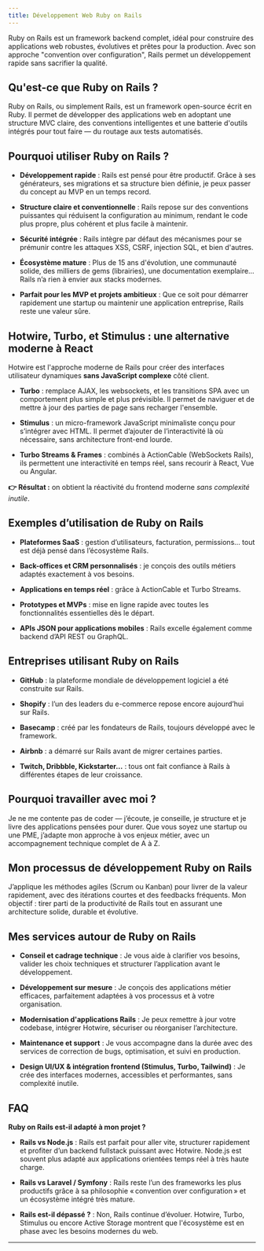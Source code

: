 ```yaml
---
title: Développement Web Ruby on Rails
---
```


Ruby on Rails est un framework backend complet, idéal pour construire des applications web robustes, évolutives et prêtes pour la production. Avec son approche "convention over configuration", Rails permet un développement rapide sans sacrifier la qualité.

## Qu'est-ce que Ruby on Rails ?

Ruby on Rails, ou simplement Rails, est un framework open-source écrit en Ruby. Il permet de développer des applications web en adoptant une structure MVC claire, des conventions intelligentes et une batterie d'outils intégrés pour tout faire — du routage aux tests automatisés.

## Pourquoi utiliser Ruby on Rails ?

- **Développement rapide** : Rails est pensé pour être productif. Grâce à ses générateurs, ses migrations et sa structure bien définie, je peux passer du concept au MVP en un temps record.

- **Structure claire et conventionnelle** : Rails repose sur des conventions puissantes qui réduisent la configuration au minimum, rendant le code plus propre, plus cohérent et plus facile à maintenir.

- **Sécurité intégrée** : Rails intègre par défaut des mécanismes pour se prémunir contre les attaques XSS, CSRF, injection SQL, et bien d'autres.

- **Écosystème mature** : Plus de 15 ans d'évolution, une communauté solide, des milliers de gems (librairies), une documentation exemplaire… Rails n’a rien à envier aux stacks modernes.

- **Parfait pour les MVP et projets ambitieux** : Que ce soit pour démarrer rapidement une startup ou maintenir une application entreprise, Rails reste une valeur sûre.

## Hotwire, Turbo, et Stimulus : une alternative moderne à React

Hotwire est l'approche moderne de Rails pour créer des interfaces utilisateur dynamiques **sans JavaScript complexe** côté client.

- **Turbo** : remplace AJAX, les websockets, et les transitions SPA avec un comportement plus simple et plus prévisible. Il permet de naviguer et de mettre à jour des parties de page sans recharger l'ensemble.

- **Stimulus** : un micro-framework JavaScript minimaliste conçu pour s’intégrer avec HTML. Il permet d’ajouter de l’interactivité là où nécessaire, sans architecture front-end lourde.

- **Turbo Streams & Frames** : combinés à ActionCable (WebSockets Rails), ils permettent une interactivité en temps réel, sans recourir à React, Vue ou Angular.

**👉 Résultat :** on obtient la réactivité du frontend moderne _sans complexité inutile_.

## Exemples d’utilisation de Ruby on Rails

- **Plateformes SaaS** : gestion d’utilisateurs, facturation, permissions… tout est déjà pensé dans l’écosystème Rails.

- **Back-offices et CRM personnalisés** : je conçois des outils métiers adaptés exactement à vos besoins.

- **Applications en temps réel** : grâce à ActionCable et Turbo Streams.

- **Prototypes et MVPs** : mise en ligne rapide avec toutes les fonctionnalités essentielles dès le départ.

- **APIs JSON pour applications mobiles** : Rails excelle également comme backend d’API REST ou GraphQL.

## Entreprises utilisant Ruby on Rails

- **GitHub** : la plateforme mondiale de développement logiciel a été construite sur Rails.

- **Shopify** : l’un des leaders du e-commerce repose encore aujourd’hui sur Rails.

- **Basecamp** : créé par les fondateurs de Rails, toujours développé avec le framework.

- **Airbnb** : a démarré sur Rails avant de migrer certaines parties.

- **Twitch, Dribbble, Kickstarter…** : tous ont fait confiance à Rails à différentes étapes de leur croissance.

## Pourquoi travailler avec moi ?

Je ne me contente pas de coder — j’écoute, je conseille, je structure et je livre des applications pensées pour durer. Que vous soyez une startup ou une PME, j’adapte mon approche à vos enjeux métier, avec un accompagnement technique complet de A à Z.

## Mon processus de développement Ruby on Rails

J’applique les méthodes agiles (Scrum ou Kanban) pour livrer de la valeur rapidement, avec des itérations courtes et des feedbacks fréquents. Mon objectif : tirer parti de la productivité de Rails tout en assurant une architecture solide, durable et évolutive.

## Mes services autour de Ruby on Rails

- **Conseil et cadrage technique** : Je vous aide à clarifier vos besoins, valider les choix techniques et structurer l’application avant le développement.

- **Développement sur mesure** : Je conçois des applications métier efficaces, parfaitement adaptées à vos processus et à votre organisation.

- **Modernisation d'applications Rails** : Je peux remettre à jour votre codebase, intégrer Hotwire, sécuriser ou réorganiser l’architecture.

- **Maintenance et support** : Je vous accompagne dans la durée avec des services de correction de bugs, optimisation, et suivi en production.

- **Design UI/UX & intégration frontend (Stimulus, Turbo, Tailwind)** : Je crée des interfaces modernes, accessibles et performantes, sans complexité inutile.

## FAQ

**Ruby on Rails est-il adapté à mon projet ?**

- **Rails vs Node.js** : Rails est parfait pour aller vite, structurer rapidement et profiter d’un backend fullstack puissant avec Hotwire. Node.js est souvent plus adapté aux applications orientées temps réel à très haute charge.

- **Rails vs Laravel / Symfony** : Rails reste l’un des frameworks les plus productifs grâce à sa philosophie « convention over configuration » et un écosystème intégré très mature.

- **Rails est-il dépassé ?** : Non, Rails continue d’évoluer. Hotwire, Turbo, Stimulus ou encore Active Storage montrent que l'écosystème est en phase avec les besoins modernes du web.

---

